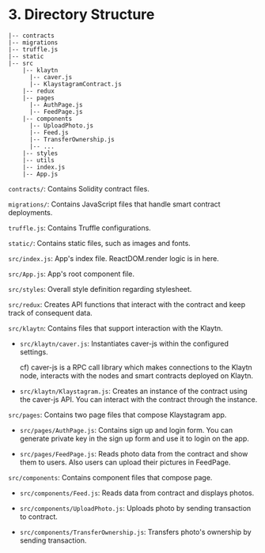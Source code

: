 # 3. Directory Structure <a id="3-directory-structure"></a>

```text
|-- contracts
|-- migrations
|-- truffle.js
|-- static
|-- src
    |-- klaytn
      |-- caver.js
      |-- KlaystagramContract.js
    |-- redux
    |-- pages
      |-- AuthPage.js
      |-- FeedPage.js
    |-- components
      |-- UploadPhoto.js
      |-- Feed.js
      |-- TransferOwnership.js
      |-- ...
    |-- styles
    |-- utils
    |-- index.js
    |-- App.js
```

`contracts/`: Contains Solidity contract files.

`migrations/`: Contains JavaScript files that handle smart contract deployments.

`truffle.js`: Contains Truffle configurations.

`static/`: Contains static files, such as images and fonts.

`src/index.js`: App's index file. ReactDOM.render logic is in here.

`src/App.js`: App's root component file.

`src/styles`: Overall style definition regarding stylesheet.

`src/redux`: Creates API functions that interact with the contract and keep track of consequent data.

`src/klaytn`: Contains files that support interaction with the Klaytn.

* `src/klaytn/caver.js`: Instantiates caver-js within the configured settings.

  cf\) caver-js is a RPC call library which makes connections to the Klaytn node, interacts with the nodes and smart contracts deployed on Klaytn.

* `src/klaytn/Klaystagram.js`: Creates an instance of the contract using the caver-js API. You can interact with the contract through the instance.

`src/pages`: Contains two page files that compose Klaystagram app.

* `src/pages/AuthPage.js`: Contains sign up and login form. You can generate private key in the sign up form and use it to login on the app.

* `src/pages/FeedPage.js`: Reads photo data from the contract and show them to users. Also users can upload their pictures in FeedPage.

`src/components`: Contains component files that compose page.

* `src/components/Feed.js`: Reads data from contract and displays photos.

* `src/components/UploadPhoto.js`: Uploads photo by sending transaction to contract. 

* `src/components/TransferOwnership.js`: Transfers photo's ownership by sending transaction.


 


